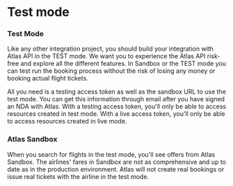 # Test mode

### Test Mode

Like any other integration project, you should build your integration with Atlas API in the TEST mode. We want you to experience the Atlas API risk-free and explore all the different features. In Sandbox or the TEST mode you can test run the booking process without the risk of losing any money or booking actual flight tickets.

All you need is a testing access token as well as the sandbox URL to use the test mode. You can get this information through email after you have signed an NDA with Atlas. With a testing access token, you'll only be able to access resources created in test mode. With a live access token, you'll only be able to access resources created in live mode.

### Atlas Sandbox

When you search for flights in the test mode, you'll see offers from Atlas Sandbox. The airlines' fares in Sandbox are not as comprehensive and up to date as in the production environment. Atlas will not create real bookings or issue real tickets with the airline in the test mode.
